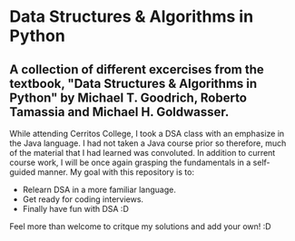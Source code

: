 # Data Structures & Algorithms in Python
## A collection of different excercises from the textbook, "Data Structures & Algorithms in Python" by Michael T. Goodrich, Roberto Tamassia and Michael H. Goldwasser.

While attending Cerritos College, I took a DSA class with an emphasize in the Java language. I had not taken a Java course prior so therefore, much of the material that I had learned was convoluted. In addition to current course work, I will be once again grasping the fundamentals in a self-guided manner. My goal with this repository is to:

* Relearn DSA in a more familiar language.
* Get ready for coding interviews.
* Finally have fun with DSA :D

Feel more than welcome to critque my solutions and add your own! :D
